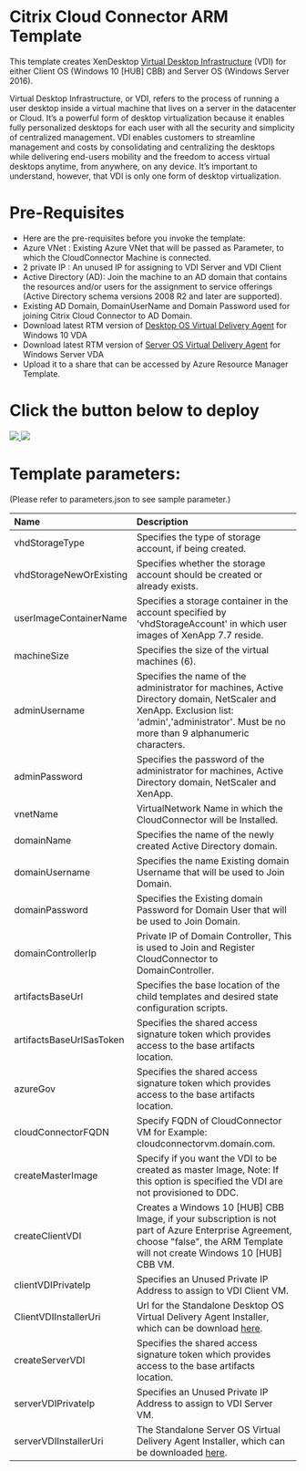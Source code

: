 # Citrix Cloud Connector ARM Template

This template creates XenDesktop [Virtual Desktop Infrastructure](https://www.citrix.com/virtualization/vdi.html) (VDI) for either Client OS (Windows 10 [HUB] CBB) and Server OS (Windows Server 2016).

Virtual Desktop Infrastructure, or VDI, refers to the process of running a user desktop inside a virtual machine that lives on a server in the datacenter or Cloud. It’s a powerful form of desktop virtualization because it enables fully personalized desktops for each user with all the security and simplicity of centralized management.
VDI enables customers to streamline management and costs by consolidating and centralizing the desktops while delivering end-users mobility and the freedom to access virtual desktops anytime, from anywhere, on any device.  It’s important to understand, however, that VDI is only one form of desktop virtualization.


# Pre-Requisites

* Here are the pre-requisites before you invoke the template:
* Azure VNet	: Existing Azure VNet that will be passed as Parameter, to which the CloudConnector Machine is connected.
* 2 private IP	: An unused IP for assigning to VDI Server and VDI Client
* Active Directory (AD): Join the machine to an AD domain that contains the resources and/or users for the assignment to service offerings (Active Directory schema versions 2008 R2 and later are supported).
* Existing AD Domain, DomainUserName and Domain Password used for joining Citrix Cloud Connector to AD Domain.
* Download latest RTM version of [Desktop OS Virtual Delivery Agent](https://www.citrix.com/downloads/xenapp-and-xendesktop/product-software/xenapp-and-xendesktop-714.html) for Windows 10 VDA
* Download latest RTM version of [Server OS Virtual Delivery Agent](https://www.citrix.com/downloads/xenapp-and-xendesktop/product-software/xenapp-and-xendesktop-714.html) for Windows Server VDA
* Upload it to a share that can be accessed by Azure Resource Manager Template.


# Click the button below to deploy

<a href="https://portal.azure.com/#create/Microsoft.Template/uri/https%3A%2F%2Fraw.githubusercontent.com%2Fcitrix%2FCitrix-Cloud-VDI-ARM-Template%2Fmaster%2FmainTemplate.json" target="_blank">
    <img src="http://azuredeploy.net/deploybutton.png"/>
</a>

<a href="http://armviz.io/#/?load=https%3A%2F%2Fraw.githubusercontent.com%2Fcitrix%2FCitrix-Cloud-VDI-ARM-Template%2Fmaster%2FmainTemplate.json" target="_blank">
    <img src="http://armviz.io/visualizebutton.png"/>
</a>

# Template parameters:

(Please refer to parameters.json to see sample parameter.)

| Name   | Description    |
|:--- |:---|
| vhdStorageType | Specifies the type of storage account, if being created. | 
| vhdStorageNewOrExisting | Specifies whether the storage account should be created or already exists. | 
| userImageContainerName | Specifies a storage container in the account specified by 'vhdStorageAccount' in which user images of XenApp 7.7 reside. | 
| machineSize | Specifies the size of the virtual machines (6). | 
| adminUsername | Specifies the name of the administrator for machines, Active Directory domain, NetScaler and XenApp. Exclusion list: 'admin','administrator'. Must be no more than 9 alphanumeric characters. | 
| adminPassword	| Specifies the password of the administrator for machines, Active Directory domain, NetScaler and XenApp. | 
| vnetName	|	VirtualNetwork Name in which the CloudConnector will be Installed.	|
| domainName | Specifies the name of the newly created Active Directory domain. | 
| domainUsername | Specifies the name Existing domain Username that will be used to Join Domain. | 
| domainPassword | Specifies the Existing domain Password for Domain User that will be used to Join Domain. | 
| domainControllerIp |	Private IP of Domain Controller, This is used to Join and Register CloudConnector to DomainController. |
| artifactsBaseUrl	| Specifies the base location of the child templates and desired state configuration scripts. |
| artifactsBaseUrlSasToken	|	Specifies the shared access signature token which provides access to the base artifacts location. |
| azureGov	| Specifies the shared access signature token which provides access to the base artifacts location. |
| cloudConnectorFQDN	| Specify FQDN of CloudConnector VM for Example: cloudconnectorvm.domain.com. |
| createMasterImage | Specify if you want the VDI to be created as master Image, Note: If this option is specified the VDI are not provisioned to DDC. | 
| createClientVDI | Creates a Windows 10 [HUB] CBB Image, if your subscription is not part of Azure Enterprise Agreement, choose "false", the ARM Template will not create Windows 10 [HUB] CBB VM. | 
| clientVDIPrivateIp |	Specifies an Unused Private IP Address to assign to VDI Client VM. |
| ClientVDIInstallerUri	| Url for the Standalone Desktop OS Virtual Delivery Agent Installer, which can be download [here](https://www.citrix.com/downloads/xenapp-and-xendesktop/product-software/xenapp-and-xendesktop-714.html). |
| createServerVDI	|	Specifies the shared access signature token which provides access to the base artifacts location. |
| serverVDIPrivateIp	| Specifies an Unused Private IP Address to assign to VDI Server VM. |
| serverVDIInstallerUri	| The Standalone Server OS Virtual Delivery Agent Installer, which can be downloaded [here](https://www.citrix.com/downloads/xenapp-and-xendesktop/product-software/xenapp-and-xendesktop-714.html). |